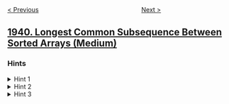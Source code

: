 <!--|This file generated by command(leetcode description); DO NOT EDIT.    |-->
<!--+----------------------------------------------------------------------+-->
<!--|@author    openset <openset.wang@gmail.com>                           |-->
<!--|@link      https://github.com/openset                                 |-->
<!--|@home      https://github.com/openset/leetcode                        |-->
<!--+----------------------------------------------------------------------+-->

[< Previous](../users-that-actively-request-confirmation-messages "Users That Actively Request Confirmation Messages")
　　　　　　　　　　　　　　　　
[Next >](../check-if-all-characters-have-equal-number-of-occurrences "Check if All Characters Have Equal Number of Occurrences")

## [1940. Longest Common Subsequence Between Sorted Arrays (Medium)](https://leetcode.com/problems/longest-common-subsequence-between-sorted-arrays "排序数组之间的最长公共子序列")



### Hints
<details>
<summary>Hint 1</summary>
Fix one array.
</details>

<details>
<summary>Hint 2</summary>
Choose the next array and get the common elements.
</details>

<details>
<summary>Hint 3</summary>
Use the common elements as the new fixed array and keep merging with the rest of the arrays.
</details>
